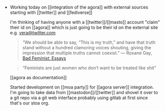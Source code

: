 - Working today on [[integration of the agora]] with external sources starting with [[twitter]] and [[fediverse]]
  
  I'm thinking of having anyone with a [[twitter]]/[[masto]] account "claim" their id on [[agora]] which is just going to be their id on the external site e.g. vera@twitter.com
  
  >“We should be able to say, “This is my truth,” and have that truth stand without a hundred clamoring voices shouting, giving the impression that multiple truths cannot coexist.” ―  Roxane Gay,   [Bad Feminist: Essays](https://www.goodreads.com/work/quotes/26563816)
  
  >“Feminists are just women who don’t want to be treated like shit”
  
  [[agora as documentation]]
  
  Started development on [[moa party]] for [[agora server]] integration. I'm going to take data from [[mastodon]]/[[twitter]] and shovel it over to a git repo via a git web interface probably using gitlab at first since that's our stoa org.